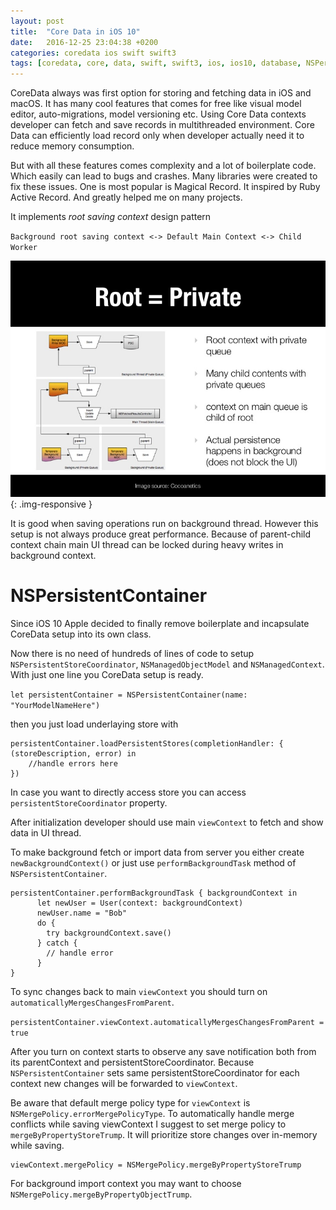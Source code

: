 ```yaml
---
layout: post
title:  "Core Data in iOS 10"
date:   2016-12-25 23:04:38 +0200
categories: coredata ios swift swift3
tags: [coredata, core, data, swift, swift3, ios, ios10, database, NSPersistentContainer, NSManagedContext, stack, xcode]
---
```


CoreData always was first option for storing and fetching data in iOS and macOS. It has many cool features that comes for free like visual model editor, auto-migrations, model versioning etc. Using Core Data contexts developer can fetch and save records in multithreaded environment. Core Data can efficiently load record only when developer actually need it to reduce memory consumption.

But with all these features comes complexity and a lot of boilerplate code. Which easily can lead to bugs and crashes. Many libraries were created to fix these issues. One is most popular is Magical Record. It inspired by Ruby Active Record. And greatly helped me on many projects.

It implements _root saving context_ design pattern

`Background root saving context <-> Default Main Context <-> Child Worker`

![image-title-here](/assets/posts/2016-12-25-core-data-ios-10-swift-swift/core-data-stack.jpg){: .img-responsive }

It is good when saving operations run on background thread. However this setup is not always produce great performance. Because of parent-child context chain main UI thread can be locked during heavy writes in background context.

# NSPersistentContainer

Since iOS 10 Apple decided to finally remove boilerplate and incapsulate CoreData setup into its own class.

Now there is no need of hundreds of lines of code to setup `NSPersistentStoreCoordinator`, `NSManagedObjectModel` and `NSManagedContext`.
With just one line you CoreData setup is ready.  

`let persistentContainer = NSPersistentContainer(name: "YourModelNameHere")`

then you just load underlaying store with

```
persistentContainer.loadPersistentStores(completionHandler: { (storeDescription, error) in
    //handle errors here
})
```

In case you want to directly access store you can access `persistentStoreCoordinator` property.

After initialization developer should use main `viewContext` to fetch and show data in UI thread.

To make background fetch or import data from server you either create `newBackgroundContext()` or just use `performBackgroundTask` method of `NSPersistentContainer`.

```
persistentContainer.performBackgroundTask { backgroundContext in
      let newUser = User(context: backgroundContext)
      newUser.name = "Bob"
      do {
        try backgroundContext.save()
      } catch {
        // handle error
      }
}
```

To sync changes back to main `viewContext` you should turn on `automaticallyMergesChangesFromParent`.

`persistentContainer.viewContext.automaticallyMergesChangesFromParent = true`

After you turn on context starts to observe any save notification both from its parentContext and persistentStoreCoordinator. Because `NSPersistentContainer` sets same persistentStoreCoordinator for each context new changes will be forwarded to `viewContext`.

Be aware that default merge policy type for `viewContext` is `NSMergePolicy.errorMergePolicyType`.
To automatically handle merge conflicts while saving viewContext I suggest to set merge policy to `mergeByPropertyStoreTrump`. It will prioritize store changes over in-memory while saving.
```
viewContext.mergePolicy = NSMergePolicy.mergeByPropertyStoreTrump
```

For background import context you may want to choose `NSMergePolicy.mergeByPropertyObjectTrump`.
